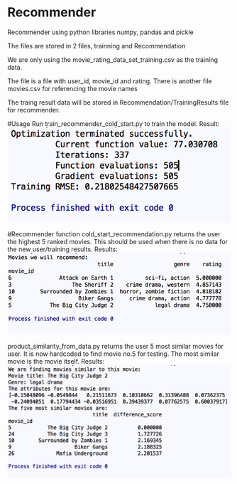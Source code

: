 # Recommender

Recommender using python libraries numpy, pandas and pickle

The files are stored in 2 files, trainning and Recommendation

We are only using the movie_rating_data_set_training.csv as the training data.

The file is a file with user_id, movie_id and rating.
There is another file movies.csv for referencing the movie names

The traing result data will be stored in Recommendation/TrainingResults file for recommender.

#Usage
Run train_recommender_cold_start.py to train the model.
Result:
![Screenshot](1.png)

#Recommender function
cold_start_recommendation.py returns the user the highest 5 ranked movies.
This should be used when there is no data for the new user/training results.
Results:
![Screenshot](3.png)

product_similarity_from_data.py returns the user 5 most similar movies for user.
It is now hardcoded to find movie no.5 for testing.
The most similar movie is the movie itself.
Results:
![Screenshot](2.png)






